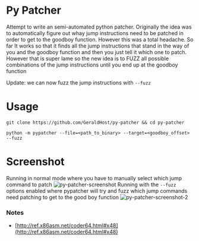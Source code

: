 # Py Patcher
Attempt to write an semi-automated python patcher. Originally the idea was to automatically figure out whay jump
instructions need to be patched in order to get to the goodboy function. However this was a total headache. So far
It works so that it finds all the jump instructions that stand in the way of you and the goodboy function and then
you just tell it which one to patch. However that is super lame so the new idea is to FUZZ all possible combinations
of the jump instructions until you end up at the goodboy function

Update: we can now fuzz the jump instructions with `--fuzz`

# Usage
```
git clone https://github.com/GeraldHost/py-patcher && cd py-patcher
```
```
python -m pypatcher --file=<path_to_binary> --target=<goodboy_offset> --fuzz
```

# Screenshot
Running in normal mode where you have to manually select which jump command to patch
![py-patcher-screenshot](https://i.imgur.com/2DJEMna.png)
Running with the `--fuzz` options enabled where pypatcher will try and fuzz which jump commands need patching to get to
the good boy function
![py-patcher-screenshot-2](https://i.imgur.com/A2DQUX8.png)

### Notes
- [http://ref.x86asm.net/coder64.html#x48](http://ref.x86asm.net/coder64.html#x48)
